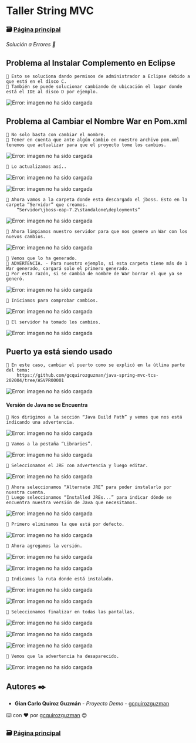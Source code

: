 # Taller String MVC                                                                       
### 🗃️ [Página principal](https://github.com/gcquirozguzman/java-spring-mvc-tcs-202004)

_Solución a Errores 🐶_

## Problema al Instalar Complemento en Eclipse

```
📢 Esto se soluciona dando permisos de administrador a Eclipse debido a que está en el disco C. 
📢 También se puede solucionar cambiando de ubicación el lugar donde está el IDE al disco D por ejemplo.
```
![Error: imagen no ha sido cargada](https://github.com/gcquirozguzman/java-spring-mvc-tcs-202004/blob/master/imagenes/SOLER00001_1.png)

## Problema al Cambiar el Nombre War en Pom.xml

```
📢 No solo basta con cambiar el nombre. 
📢 Tener en cuenta que ante algún cambio en nuestro archivo pom.xml tenemos que actualizar para que el proyecto tome los cambios.
```

![Error: imagen no ha sido cargada](https://github.com/gcquirozguzman/java-spring-mvc-tcs-202004/blob/master/imagenes/SOLER00001_2.png)

```
📢 Lo actualizamos así..
```

![Error: imagen no ha sido cargada](https://github.com/gcquirozguzman/java-spring-mvc-tcs-202004/blob/master/imagenes/SOLER00001_3.png)

![Error: imagen no ha sido cargada](https://github.com/gcquirozguzman/java-spring-mvc-tcs-202004/blob/master/imagenes/SOLER00001_4.png)

```
📢 Ahora vamos a la carpeta donde esta descargado el jboss. Esto en la carpeta “Servidor” que creamos.
    “Servidor\jboss-eap-7.2\standalone\deployments”
```

![Error: imagen no ha sido cargada](https://github.com/gcquirozguzman/java-spring-mvc-tcs-202004/blob/master/imagenes/SOLER00001_5.png)

```
📢 Ahora limpiamos nuestro servidor para que nos genere un War con los nuevos cambios.
```

![Error: imagen no ha sido cargada](https://github.com/gcquirozguzman/java-spring-mvc-tcs-202004/blob/master/imagenes/SOLER00001_6.png)

```
📢 Vemos que lo ha generado.
📢 ADVERTENCIA. - Para nuestro ejemplo, si esta carpeta tiene más de 1 War generado, cargará solo el primero generado. 
📢 Por esta razón, si se cambia de nombre de War borrar el que ya se generó.
```

![Error: imagen no ha sido cargada](https://github.com/gcquirozguzman/java-spring-mvc-tcs-202004/blob/master/imagenes/SOLER00001_7.png)

```
📢 Iniciamos para comprobar cambios.
```

![Error: imagen no ha sido cargada](https://github.com/gcquirozguzman/java-spring-mvc-tcs-202004/blob/master/imagenes/SOLER00001_8.png)

```
📢 El servidor ha tomado los cambios.
```

![Error: imagen no ha sido cargada](https://github.com/gcquirozguzman/java-spring-mvc-tcs-202004/blob/master/imagenes/SOLER00001_9.png)

## Puerto ya está siendo usado

```
📢 En este caso, cambiar el puerto como se explicó en la útlima parte del tema:
    https://github.com/gcquirozguzman/java-spring-mvc-tcs-202004/tree/ASVPR00001
```

![Error: imagen no ha sido cargada](https://github.com/gcquirozguzman/java-spring-mvc-tcs-202004/blob/master/imagenes/SOLER00001_10.png)

#### Versión de Java no se Encuentra

```
📢 Nos dirigimos a la sección “Java Build Path” y vemos que nos está indicando una advertencia.
```

![Error: imagen no ha sido cargada](https://github.com/gcquirozguzman/java-spring-mvc-tcs-202004/blob/master/imagenes/SOLER00001_11.png)

```
📢 Vamos a la pestaña “Libraries”.
```

![Error: imagen no ha sido cargada](https://github.com/gcquirozguzman/java-spring-mvc-tcs-202004/blob/master/imagenes/SOLER00001_12.png)

```
📢 Seleccionamos el JRE con advertencia y luego editar.
```

![Error: imagen no ha sido cargada](https://github.com/gcquirozguzman/java-spring-mvc-tcs-202004/blob/master/imagenes/SOLER00001_13.png)

```
📢 Ahora seleccionamos “Alternate JRE” para poder instalarlo por nuestra cuenta. 
📢 Luego seleccionamos “Installed JREs...” para indicar dónde se encuentra nuestra versión de Java que necesitamos.
```

![Error: imagen no ha sido cargada](https://github.com/gcquirozguzman/java-spring-mvc-tcs-202004/blob/master/imagenes/SOLER00001_14.png)

```
📢 Primero eliminamos la que está por defecto.
```

![Error: imagen no ha sido cargada](https://github.com/gcquirozguzman/java-spring-mvc-tcs-202004/blob/master/imagenes/SOLER00001_15.png)

```
📢 Ahora agregamos la versión.
```

![Error: imagen no ha sido cargada](https://github.com/gcquirozguzman/java-spring-mvc-tcs-202004/blob/master/imagenes/SOLER00001_16.png)

![Error: imagen no ha sido cargada](https://github.com/gcquirozguzman/java-spring-mvc-tcs-202004/blob/master/imagenes/SOLER00001_17.png)

```
📢 Indicamos la ruta donde está instalado.
```

![Error: imagen no ha sido cargada](https://github.com/gcquirozguzman/java-spring-mvc-tcs-202004/blob/master/imagenes/SOLER00001_18.png)

![Error: imagen no ha sido cargada](https://github.com/gcquirozguzman/java-spring-mvc-tcs-202004/blob/master/imagenes/SOLER00001_19.png)

```
📢 Seleccionamos finalizar en todas las pantallas.
```

![Error: imagen no ha sido cargada](https://github.com/gcquirozguzman/java-spring-mvc-tcs-202004/blob/master/imagenes/SOLER00001_20.png)

![Error: imagen no ha sido cargada](https://github.com/gcquirozguzman/java-spring-mvc-tcs-202004/blob/master/imagenes/SOLER00001_21.png)

![Error: imagen no ha sido cargada](https://github.com/gcquirozguzman/java-spring-mvc-tcs-202004/blob/master/imagenes/SOLER00001_22.png)

```
📢 Vemos que la advertencia ha desaparecido.
```

![Error: imagen no ha sido cargada](https://github.com/gcquirozguzman/java-spring-mvc-tcs-202004/blob/master/imagenes/SOLER00001_23.png)

## Autores ✒️

* **Gian Carlo Quiroz Guzmán** - *Proyecto Demo* - [gcquirozguzman](https://github.com/gcquirozguzman)

⌨️ con ❤️ por [gcquirozguzman](https://github.com/gcquirozguzman) 😊

### 🗃️ [Página principal](https://github.com/gcquirozguzman/java-spring-mvc-tcs-202004)
